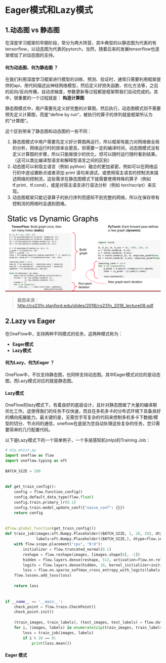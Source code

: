 # Eager模式和Lazy模式

## 1.动态图 vs 静态图

在深度学习框架的早期阶段，常分为两大阵营，其中典型的以静态图为代表的有tensorflow，以动态图为代表的pytorch，当然，随着后来的发展tensorflow也逐渐增加了对动态图的支持。

#### 何为动态图、何为静态图 ？

在我们利用深度学习框架进行模型的训练、预测、验证时，通常只需要利用框架提供的api，用代码描述出神经网络模型，然后定义好损失函数、优化方法等，之后的前向/反向传播，自动求梯度，参数更新等过程都是框架帮我们自动完成的。其中，很重要的一个过程就是： **构造计算图** 

静态图模式中，用户需要先定义好完整的计算图，然后执行，动态图模式则不需要预先定义计算图，而是”define by run“，被执行的算子的序列就是框架所认为的”计算图“。

这个区别带来了静态图和动态图的一些不同：

1. 静态图模式中用户需要先定义好计算图再运行，所以框架有能力对网络做全局的分析，网络运行时的效率会更高，但需要一定的编译时间，动态图模式没有定义计算图的步骤，所以只能做很少的优化，但可以随时运行随时看到结果。（这可以类比编译型语言和解释型语言之间的区别）
2. 动态图可以和宿主语言（例如 python）融合的更加紧密，例如可以在网络运行的中途设置断点或者添加 print 语句来调试，或使用宿主语言的控制流来描述网络的控制流，这些需求在静态图模式下就需要使用特殊的算子（例如 tf.print、tf.cond），或是对宿主语言进行语法分析（例如 torchscript）来实现。
3. 动态图框架只能记录算子的执行序列而感知不到完整的网络，所以在保存带有控制流的网络时会遇到困难。

![static_dynamic_graph](imgs/static_dynamic_graph.png)

> 截图来源：http://cs231n.stanford.edu/slides/2018/cs231n_2018_lecture08.pdf



## 2.Lazy vs Eager

在OneFlow中，支持两种不同模式的任务，这两种模式称为：

-  **Eager模式** 
-  **Lazy模式** 

#### 何为Lazy、何为Eager ？

OneFlow中，不仅支持静态图，也同样支持动态图。其中Eager模式对应的是动态图，而Lazy模式对应的就是静态图。

#### Lazy模式

OneFlow的lazy模式下，有着良好的底层设计，且针对静态图做了大量的编译期优化工作。这使得我们的任务不仅快速，而且在多机多卡的分布式环境下具备良好的横向拓展能力。最关键的是，无需您手写复杂的代码来控制多机多卡下数据/模型的切分、节点间的通信，oneflow在底层为您自动处理这些复杂的任务，您只需要简单的几行配置代码。

以下是Lazy模式下的一个简单例子，一个多层感知机(mlp)的Training Job：

```python
# mlp_mnist.py
import oneflow as flow
import oneflow.typing as oft

BATCH_SIZE = 100


def get_train_config():
    config = flow.function_config()
    config.default_data_type(flow.float)
    config.train.primary_lr(0.1)
    config.train.model_update_conf({"naive_conf": {}})
    return config


@flow.global_function(get_train_config())
def train_job(images:oft.Numpy.Placeholder((BATCH_SIZE, 1, 28, 28), dtype=flow.float),
              labels:oft.Numpy.Placeholder((BATCH_SIZE,), dtype=flow.int32)) -> oft.Numpy:
    with flow.scope.placement("cpu", "0:0"):
        initializer = flow.truncated_normal(0.1)
        reshape = flow.reshape(images, [images.shape[0], -1])
        hidden = flow.layers.dense(reshape, 512, activation=flow.nn.relu, kernel_initializer=initializer)
        logits = flow.layers.dense(hidden, 10, kernel_initializer=initializer)
        loss = flow.nn.sparse_softmax_cross_entropy_with_logits(labels, logits)
    flow.losses.add_loss(loss)

    return loss


if __name__ == '__main__':
    check_point = flow.train.CheckPoint()
    check_point.init()

    (train_images, train_labels), (test_images, test_labels) = flow.data.load_mnist(BATCH_SIZE)
    for i, (images, labels) in enumerate(zip(train_images, train_labels)):
        loss = train_job(images, labels)
        if i % 20 == 0:
            print(loss.mean())
```



#### Eager 模式

